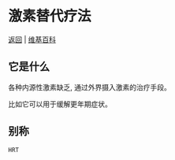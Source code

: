 # 激素替代疗法

[返回](../README.md) | [维基百科](https://zh.wikipedia.org/wiki/%E6%BF%80%E7%B4%A0%E6%9B%BF%E4%BB%A3%E7%96%97%E6%B3%95)

## 它是什么

各种内源性激素缺乏, 通过外界摄入激素的治疗手段。

比如它可以用于缓解更年期症状。

## 别称

`HRT`
